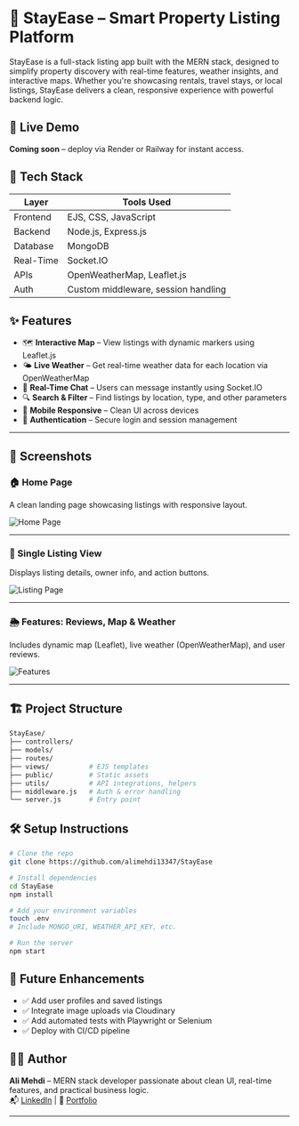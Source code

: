 

# 🏡 StayEase – Smart Property Listing Platform

StayEase is a full-stack listing app built with the MERN stack, designed to simplify property discovery with real-time features, weather insights, and interactive maps. Whether you're showcasing rentals, travel stays, or local listings, StayEase delivers a clean, responsive experience with powerful backend logic.

## 🚀 Live Demo  
**Coming soon** – deploy via Render or Railway for instant access.

## 🧰 Tech Stack

| Layer       | Tools Used                          |
|-------------|-------------------------------------|
| Frontend    | EJS, CSS, JavaScript                |
| Backend     | Node.js, Express.js                 |
| Database    | MongoDB                             |
| Real-Time   | Socket.IO                           |
| APIs        | OpenWeatherMap, Leaflet.js          |
| Auth        | Custom middleware, session handling |

## ✨ Features

- 🗺️ **Interactive Map** – View listings with dynamic markers using Leaflet.js  
- 🌤️ **Live Weather** – Get real-time weather data for each location via OpenWeatherMap  
- 💬 **Real-Time Chat** – Users can message instantly using Socket.IO  
- 🔍 **Search & Filter** – Find listings by location, type, and other parameters  
- 📱 **Mobile Responsive** – Clean UI across devices  
- 🔐 **Authentication** – Secure login and session management

---

## 📸 Screenshots

### 🏠 Home Page
A clean landing page showcasing listings with responsive layout.

![Home Page](./public/assets/screenshots/home.png)

---

### 📍 Single Listing View
Displays listing details, owner info, and action buttons.

![Listing Page](./public/assets/screenshots/listing.png)

---

### 🌦️ Features: Reviews, Map & Weather
Includes dynamic map (Leaflet), live weather (OpenWeatherMap), and user reviews.

![Features](./public/assets/screenshots/features.png)

---


## 🏗️ Project Structure

```bash
StayEase/
├── controllers/
├── models/
├── routes/
├── views/          # EJS templates
├── public/         # Static assets
├── utils/          # API integrations, helpers
├── middleware.js   # Auth & error handling
└── server.js       # Entry point
```

## 🛠️ Setup Instructions

```bash
# Clone the repo
git clone https://github.com/alimehdi13347/StayEase

# Install dependencies
cd StayEase
npm install

# Add your environment variables
touch .env
# Include MONGO_URI, WEATHER_API_KEY, etc.

# Run the server
npm start
```

## 🧪 Future Enhancements

- ✅ Add user profiles and saved listings  
- ✅ Integrate image uploads via Cloudinary  
- ✅ Add automated tests with Playwright or Selenium  
- ✅ Deploy with CI/CD pipeline

## 👨‍💻 Author

**Ali Mehdi** – MERN stack developer passionate about clean UI, real-time features, and practical business logic.  
📬 [LinkedIn](https://www.linkedin.com/in/alimehdi13347) | 🧠 [Portfolio](#)

---

